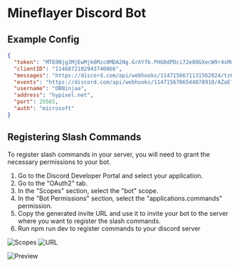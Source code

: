 # Mineflayer Discord Bot

## Example Config

```json
{
  "token": "MTE0Njg3MjEwMjk0Mzc0MDA2Ng.GrXYfb.PHG0dPDci72e80GXecW9r4sM0PXUk-RsAWvD-s",
  "clientID": "1146872102943740066",
  "messages": "https://discord.com/api/webhooks/1147156671131562024/tz65Nl0pT_iLpmwvLsXe1ixwruT-7Zg3nvY_SUqqg9I5Cm5nnPlpDb9vwsLWvOUvLj90",
  "events": "https://discord.com/api/webhooks/1147156706544078910/AZaEf-hyQ9ydFy43-6ElTElLoIMcR8r33DvzuMsqzC1hj9pFZqSifn358h0QkCfmJ_tY",
  "username": "OBNinjaa",
  "address": "hypixel.net",
  "port": 25565,
  "auth": "microsoft"
}
```

## Registering Slash Commands

To register slash commands in your server, you will need to grant the necessary permissions to your bot.

1. Go to the Discord Developer Portal and select your application.
2. Go to the "OAuth2" tab.
3. In the "Scopes" section, select the "bot" scope.
4. In the "Bot Permissions" section, select the "applications.commands" permission.
5. Copy the generated invite URL and use it to invite your bot to the server where you want to register the slash commands.
6. Run npm run dev to register commands to your discord server

![Scopes](https://imgur.com/Y0Mqsch.png)
![URL](https://imgur.com/rnPcwLX.png)

![Preview](https://imgur.com/Jg5oTky.png)

